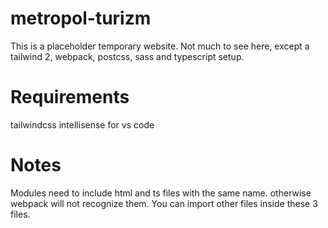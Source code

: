 # metropol-turizm
This is a placeholder temporary website. Not much to see here, except a tailwind 2, webpack, postcss, sass and typescript setup.

# Requirements
tailwindcss intellisense for vs code

# Notes
Modules need to include html and ts files with the same name. otherwise webpack will not recognize them. You can import other files inside these 3 files.
